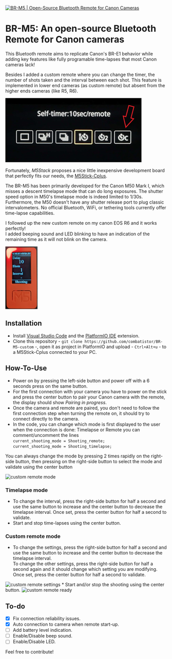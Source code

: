 [![BR-M5 | Open-Source Bluetooth Remote for Canon Cameras](./.github/cover.png)](https://youtu.be/Gh5uEc2dNJM "BR-M5 | Open-Source Bluetooth Remote for Canon Cameras")

# BR-M5: An open-source Bluetooth Remote for Canon cameras

This Bluetooth remote aims to replicate Canon's BR-E1 behavior while adding key features like fully programable time-lapses that most Canon cameras lack!

Besides I added a custom remote where you can change the timer, the number of shots taken and the interval between each shot. This feature is implemented in lower end cameras (as custom remote) but absent from the higher ends cameras (like R5, R6).

<img src="https://github.com/combatistor/BR-M5-custom/blob/master/img/canon_remote.jpg" alt="canon custom remote" height="200"/>

Fortunately, *M5Stack* proposes a nice little inexpensive development board that perfectly fits our needs, the [M5Stick-Cplus](https://m5stack.com/products/m5stickc-plus-esp32-pico-mini-iot-development-kit?variant=35275856609444).

The BR-M5 has been primarily developed for the Canon M50 Mark I, which misses a descent timelapse mode that can do long exposures. The shutter speed option in M50's timelapse mode is indeed limited to 1/30s. Furthermore, the M50 doesn't have any shutter release port to plug classic intervalometers. No official Bluetooth, WiFi, or tethering tools currently offer time-lapse capabilities.

I followed up the new custom remote on my canon EOS R6 and it works perfectly!  
I added beeping sound and LED blinking to have an indication of the remaining time as it will not blink on the camera.

<img src="https://github.com/combatistor/BR-M5-custom/blob/master/img/remote_shooting.jpg" alt="custom remote shooting" width="100"/>

## Installation

* Install [Visual Studio Code](https://code.visualstudio.com/download) and the [PlatformIO IDE](https://marketplace.visualstudio.com/items?itemName=platformio.platformio-ide) extension.
* Clone this repository - ```git clone https://github.com/combatistor/BR-M5-custom``` -, open it as project in PlatformIO and upload - ```Ctrl+Alt+u``` - to a M5Stick-Cplus connected to your PC.

## How-To-Use

* Power on by pressing the left-side button and power off with a 6 seconds press on the same button.
* For the first connection with your camera you have to power on the stick and press the center button to pair your Canon camera with the remote, the display should show *Pairing in progress*.
* Once the camera and remote are paired, you don't need to follow the first connection step when turning the remote on, it should try to connect directly to the camera.
* In the code, you can change which mode is first displayed to the user when the connection is done: Timelapse or Remote
you can comment/uncomment the lines  
```current_shooting_mode = Shooting_remote;```  
```current_shooting_mode = Shooting_timelapse;```

You can always change the mode by pressing 2 times rapidly on the right-side button, then pressing on the right-side button to select the mode and validate using the center button

<img src="https://github.com/combatistor/BR-M5-custom/blob/master/img/remote_mode.jpg" alt="custom remote mode" width="100"/>

### Timelapse mode
* To change the interval, press the right-side button for half a second and use the same button to increase and the center button to decrease the timelapse interval. Once set, press the center button for half a second to validate.
* Start and stop time-lapses using the center button.

### Custom remote mode
* To change the settings, press the right-side button for half a second and use the same button to increase and the center button to decrease the timelapse interval.  
To change the other settings, press the right-side button for half a second again and it should change which setting you are modifying. Once set, press the center button for half a second to validate.  
<img src="https://github.com/combatistor/BR-M5-custom/blob/master/img/remote_settings.jpg" alt="custom remote settings" width="100"/>
* Start and/or stop the shooting using the center button.  
<img src="https://github.com/combatistor/BR-M5-custom/blob/master/img/remote_ready.jpg" alt="custom remote ready" width="100"/>

## To-do

- [x] Fix connection reliability issues.
- [x] Auto connection to camera when remote start-up.
- [ ] Add battery level indication.
- [ ] Enable/Disable beep sound.
- [ ] Enable/Disable LED.

Feel free to contribute!
